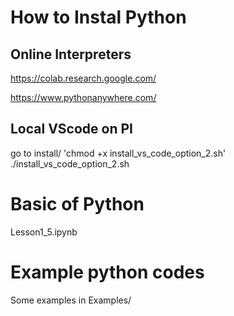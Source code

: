 # How to Instal Python

## Online Interpreters
https://colab.research.google.com/

https://www.pythonanywhere.com/

## Local VScode on PI
 go to install/
    'chmod +x install_vs_code_option_2.sh'
    ./install_vs_code_option_2.sh

# Basic of Python
Lesson1_5.ipynb 

# Example python codes
Some examples in Examples/

